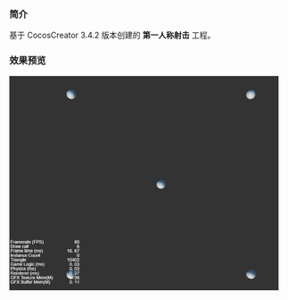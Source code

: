 ### 简介
基于 CocosCreator 3.4.2 版本创建的 **第一人称射击** 工程。

### 效果预览
![image](../../gif/202201/2022012084.gif)
